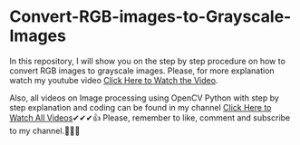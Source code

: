 # Convert-RGB-images-to-Grayscale-Images
In this repository, I will show you on the step by step procedure on how to convert RGB images to grayscale images. Please, for more explanation watch my youtube video <a href="https://www.youtube.com/watch?v=xF5Guc6V1nY&list=PLH3W4uTrzNUrsvHc3e8rgMp_s-kvklGlr&index=6">Click Here to Watch the Video</a>.

Also, all videos on Image processing using OpenCV Python with step by step explanation and coding can be found in my channel  <a href="https://www.youtube.com/@exploreinsight25">Click Here to Watch All Videos</a>✔✔✔👍
Please, remember to like, comment and subscribe to my channel.👏👏🙌
